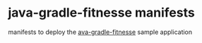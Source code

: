 # java-gradle-fitnesse manifests
manifests to deploy the [ava-gradle-fitnesse](https://github.com/okteto/java-gradle-fitnesse) sample application
